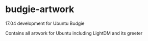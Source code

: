 budgie-artwork
==========================

17.04 development for Ubuntu Budgie

Contains all artwork for Ubuntu including LightDM and its greeter 
